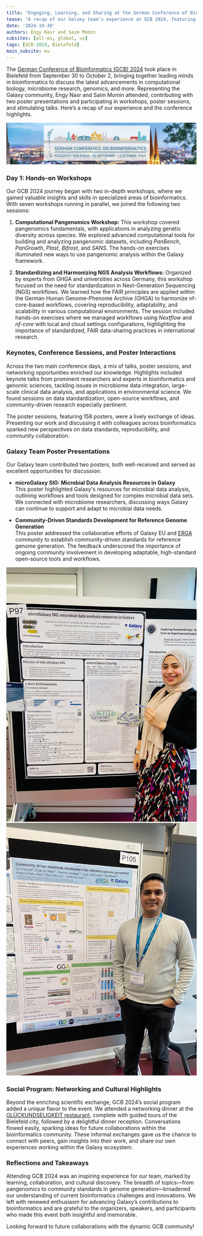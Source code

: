 ```yaml
---
title: "Engaging, Learning, and Sharing at the German Conference of Bioinformatics 2024 with the Galaxy Team!"
tease: "A recap of our Galaxy team's experience at GCB 2024, featuring insightful talks, interactive poster sessions, hands-on workshops, and memorable social events!"
date: '2024-10-30'
authors: Engy Nasr and Saim Momin
subsites: [all-eu, global, us]
tags: [GCB-2024, Bielefeld]
main_subsite: eu
---
```


The [German Conference of Bioinformatics (GCB) 2024](https://gcb2024.de/) took place in Bielefeld from September 30 to October 2, bringing together leading minds in bioinformatics to discuss the latest advancements in computational biology, microbiome research, genomics, and more. Representing the Galaxy community, Engy Nasr and Saim Momin attended, contributing with two poster presentations and participating in workshops, poster sessions, and stimulating talks. Here’s a recap of our experience and the conference highlights.

![Placeholder for GCB2024 Logo](gcb2024logo.png)

### Day 1: Hands-on Workshops

Our GCB 2024 journey began with two in-depth workshops, where we gained valuable insights and skills in specialized areas of bioinformatics. With seven workshops running in parallel, we joined the following two sessions:

1. **Computational Pangenomics Workshop:** This workshop covered pangenomics fundamentals, with applications in analyzing genetic diversity across species. We explored advanced computational tools for building and analyzing pangenomic datasets, including *PanBench*, *PanGrowth*, *Plast*, *Bifrost*, and *SANS*. The hands-on exercises illuminated new ways to use pangenomic analysis within the Galaxy framework.

2. **Standardizing and Harmonizing NGS Analysis Workflows:** Organized by experts from GHGA and universities across Germany, this workshop focused on the need for standardization in Next-Generation Sequencing (NGS) workflows. We learned how the FAIR principles are applied within the German Human Genome-Phenome Archive (GHGA) to harmonize nf-core-based workflows, covering reproducibility, adaptability, and scalability in various computational environments. The session included hands-on exercises where we managed workflows using *Nextflow* and *nf-core* with local and cloud settings configurations, highlighting the importance of standardized, FAIR data-sharing practices in international research.

### Keynotes, Conference Sessions, and Poster Interactions

Across the two main conference days, a mix of talks, poster sessions, and networking opportunities enriched our knowledge. Highlights included keynote talks from prominent researchers and experts in bioinformatics and genomic sciences, tackling issues in microbiome data integration, large-scale clinical data analysis, and applications in environmental science. We found sessions on data standardization, open-source workflows, and community-driven research especially pertinent.

The poster sessions, featuring 158 posters, were a lively exchange of ideas. Presenting our work and discussing it with colleagues across bioinformatics sparked new perspectives on data standards, reproducibility, and community collaboration.

### Galaxy Team Poster Presentations

Our Galaxy team contributed two posters, both well-received and served as excellent opportunities for discussion:

- **microGalaxy SIG: Microbial Data Analysis Resources in Galaxy**  
   This poster highlighted Galaxy's resources for microbial data analysis, outlining workflows and tools designed for complex microbial data sets. We connected with microbiome researchers, discussing ways Galaxy can continue to support and adapt to microbial data needs.

- **Community-Driven Standards Development for Reference Genome Generation**  
   This poster addressed the collaborative efforts of Galaxy EU and [ERGA](https://www.erga-biodiversity.eu/) community to establish community-driven standards for reference genome generation. The feedback underscored the importance of ongoing community involvement in developing adaptable, high-standard open-source tools and workflows.

![Poster 1: microGalaxy SIG](gcb2024poster_microgalaxy.jpg)  
![Poster 2: Community-Driven Standards for Reference Genome Generation](gcb2024poster_referencegenome.jpg)

### Social Program: Networking and Cultural Highlights

Beyond the enriching scientific exchange, GCB 2024’s social program added a unique flavor to the event. We attended a networking dinner at the [GLÜCKUNDSELIGKEIT restaurant](https://gcb2024.de/Social+Programme.html), complete with guided tours of the Bielefeld city, followed by a delightful dinner reception. Conversations flowed easily, sparking ideas for future collaborations within the bioinformatics community. These informal exchanges gave us the chance to connect with peers, gain insights into their work, and share our own experiences working within the Galaxy ecosystem.

### Reflections and Takeaways

Attending GCB 2024 was an inspiring experience for our team, marked by learning, collaboration, and cultural discovery. The breadth of topics—from pangenomics to community standards in genome generation—broadened our understanding of current bioinformatics challenges and innovations. We left with renewed enthusiasm for advancing Galaxy’s contributions to bioinformatics and are grateful to the organizers, speakers, and participants who made this event both insightful and memorable.

Looking forward to future collaborations with the dynamic GCB community!
